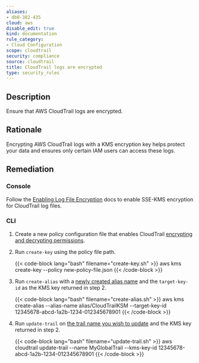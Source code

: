 ```yaml
---
aliases:
- db0-382-435
cloud: aws
disable_edit: true
kind: documentation
rule_category:
- Cloud Configuration
scope: cloudtrail
security: compliance
source: cloudtrail
title: CloudTrail logs are encrypted
type: security_rules
---
```


## Description

Ensure that AWS CloudTrail logs are encrypted.

## Rationale

Encrypting AWS CloudTrail logs with a KMS encryption key helps protect your data and ensures only certain IAM users can access these logs.

## Remediation

### Console

Follow the [Enabling Log File Encryption][1] docs to enable SSE-KMS encryption for CloudTrail log files.

### CLI

1. Create a new policy configuration file that enables CloudTrail [encrypting and decrypting permissions][2].
2. Run `create-key` using the policy file path.

    {{< code-block lang="bash" filename="create-key.sh" >}}
    aws kms create-key
        --policy new-policy-file.json
    {{< /code-block >}}

3. Run `create-alias` with a [newly created alias name][3] and the `target-key-id` as the KMS key returned in step 2.

    {{< code-block lang="bash" filename="create-alias.sh" >}}
    aws kms create-alias
        --alias-name alias/CloudTrailKSM
        --target-key-id 12345678-abcd-1a2b-1234-012345678901
    {{< /code-block >}}

4. Run `update-trail` on [the trail name you wish to update][4] and the KMS key returned in step 2.

    {{< code-block lang="bash" filename="update-trail.sh" >}}
    aws cloudtrail update-trail
        --name MyGlobalTrail
        --kms-key-id 12345678-abcd-1a2b-1234-012345678901
    {{< /code-block >}}

[1]: https://docs.aws.amazon.com/awscloudtrail/latest/userguide/encrypting-cloudtrail-log-files-with-aws-kms.html
[2]: https://docs.aws.amazon.com/awscloudtrail/latest/userguide/create-kms-key-policy-for-cloudtrail.html
[3]: https://awscli.amazonaws.com/v2/documentation/api/latest/reference/cloudtrail/create-trail.html
[4]: https://awscli.amazonaws.com/v2/documentation/api/latest/reference/cloudtrail/update-trail.html
